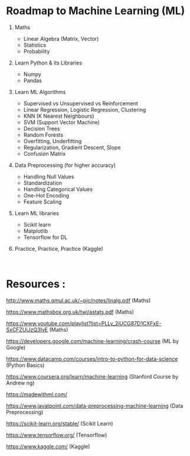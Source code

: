 # Roadmap to Machine Learning (ML)

1. Maths 
   - Linear Algebra (Matrix, Vector)
   - Statistics
   - Probability

2. Learn Python & its Libraries
   - Numpy
   - Pandas

3. Learn ML Algorithms 
   - Supervised vs Unsupervised vs Reinforcement 
   - Linear Regression, Logistic Regression, Clustering
   - KNN (K Nearest Neighbours)
   - SVM (Support Vector Machine)
   - Decision Trees
   - Random Forests
   - Overfitting, Underfitting
   - Regularization, Gradient Descent, Slope
   - Confusion Matrix

4. Data Preprocessing (for higher accuracy)
   - Handling Null Values
   - Standardization
   - Handling Categorical Values
   - One-Hot Encoding
   - Feature Scaling

5. Learn ML libraries 
   - Scikit learn
   - Matplotlib
   - Tensorflow for DL

6. Practice, Practice, Practice (Kaggle)

<br>

# Resources : 

http://www.maths.qmul.ac.uk/~pjc/notes/linalg.pdf (Maths)

https://www.mathsbox.org.uk/twi/astats.pdf (Maths)

https://www.youtube.com/playlist?list=PLLy_2iUCG87D1CXFxE-SxCFZUiJzQ3IvE (Maths)

https://developers.google.com/machine-learning/crash-course (ML by Google)

https://www.datacamp.com/courses/intro-to-python-for-data-science (Python Basics)

https://www.coursera.org/learn/machine-learning (Stanford Course by Andrew ng)

https://madewithml.com/ 

https://www.javatpoint.com/data-preprocessing-machine-learning (Data Preprocessing)

https://scikit-learn.org/stable/ (Scikit Learn)

https://www.tensorflow.org/ (Tensorflow)

https://www.kaggle.com/ (Kaggle)


